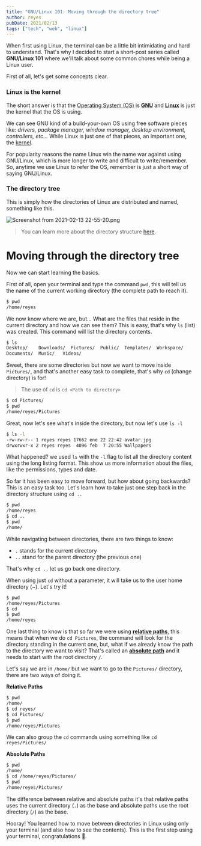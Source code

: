 ```yaml
---
title: "GNU/Linux 101: Moving through the directory tree"
author: reyes
pubDate: 2021/02/13
tags: ["tech", "web", "linux"]
---
```


When first using Linux, the terminal can be a little bit intimidating and hard to understand. That's why I decided to start a short-post series called **GNU/Linux 101** where we'll talk about some common chores while being a Linux user.

First of all, let's get some concepts clear.

### Linux is the kernel

The short answer is that the [Operating System (OS)](https://en.wikipedia.org/wiki/Operating_system) is [**GNU**](https://www.gnu.org/) and [**Linux**](https://en.wikipedia.org/wiki/Linux) is just the kernel that the OS is using.

We can see GNU kind of a build-your-own OS using free software pieces like: _drivers, package manager, window manager, desktop environment, controllers, etc..._ While Linux is just one of that pieces, an important one, the [kernel](https://www.techopedia.com/definition/3277/kernel).

For popularity reasons the name Linux win the name war against using GNU/Linux, which is more longer to write and difficult to write/remember. So, anytime we use Linux to refer the OS, remember is just a short way of saying GNU/Linux.

### The directory tree

This is simply how the directories of Linux are distributed and named, something like this.

![Screenshot from 2021-02-13 22-55-20.png](https://cdn.hashnode.com/res/hashnode/image/upload/v1613278536220/wyJP5qUUh.png)

> You can learn more about the directory structure [here](https://linuxhandbook.com/linux-directory-structure/).

# Moving through the directory tree

Now we can start learning the basics.

First of all, open your terminal and type the command `pwd`, this will tell us the name of the current working directory (the complete path to reach it).

```bash
$ pwd
/home/reyes
```

We now know where we are, but... What are the files that reside in the current directory and how we can see them? This is easy, that's why `ls` (list) was created. This command will list the directory contents.

```bash
$ ls
Desktop/    Downloads/  Pictures/  Public/  Templates/  Workspace/
Documents/  Music/   Videos/
```

Sweet, there are some directories but now we want to move inside `Pictures/`, and that's another easy task to complete, that's why `cd` (change directory) is for!

> The use of `cd` is `cd <Path to directory>`

```bash
$ cd Pictures/
$ pwd
/home/reyes/Pictures
```

Great, now let's see what's inside the directory, but now let's use `ls -l`

```bash
$ ls -l
-rw-rw-r-- 1 reyes reyes 17662 ene 22 22:42 avatar.jpg
drwxrwxr-x 2 reyes reyes  4096 feb  7 20:55 Wallpapers
```

What happened? we used `ls` with the `-l` flag to list all the directory content using the long listing format. This show us more information about the files, like the permissions, types and date.

So far it has been easy to move forward, but how about going backwards? This is an easy task too. Let's learn how to take just one step back in the directory structure using `cd ..`

```bash
$ pwd
/home/reyes
$ cd ..
$ pwd
/home/
```

While navigating between directories, there are two things to know:

- `.` stands for the current directory
- `..` stand for the parent directory (the previous one)

That's why `cd ..` let us go back one directory.

When using just `cd` without a parameter, it will take us to the user home directory (~). Let's try it!

```bash
$ pwd
/home/reyes/Pictures
$ cd
$ pwd
/home/reyes
```

One last thing to know is that so far we were using [**relative paths**](https://www.linux.com/training-tutorials/absolute-path-vs-relative-path-linuxunix/), this means that when we do `cd Pictures`, the command will look for the directory standing in the current one, but, what if we already know the path to the directory we want to visit? That's called an [**absolute path**](https://www.linux.com/training-tutorials/absolute-path-vs-relative-path-linuxunix/) and it needs to start with the root directory `/`.

Let's say we are in `/home/` but we want to go to the `Pictures/` directory, there are two ways of doing it.

**Relative Paths**

```bash
$ pwd
/home/
$ cd reyes/
$ cd Pictures/
$ pwd
/home/reyes/Pictures
```

We can also group the `cd` commands using something like `cd reyes/Pictures/`

**Absolute Paths**

```bash
$ pwd
/home/
$ cd /home/reyes/Pictures/
$ pwd
/home/reyes/Pictures/
```

The difference between relative and absolute paths it's that relative paths uses the current directory (`.`) as the base and absolute paths use the root directory (`/`) as the base.

Hooray! You learned how to move between directories in Linux using only your terminal (and also how to see the contents). This is the first step using your terminal, congratulations 🥳.
